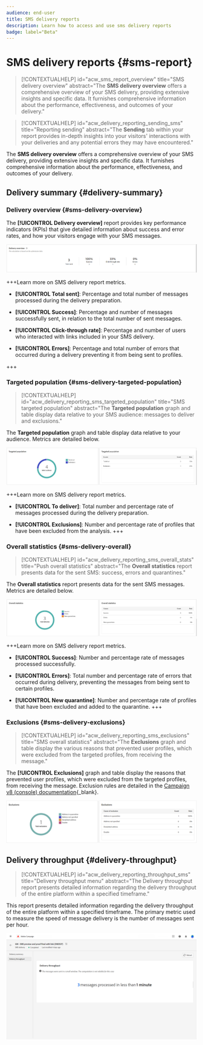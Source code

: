 ```yaml
---
audience: end-user
title: SMS delivery reports
description: Learn how to access and use sms delivery reports
badge: label="Beta" 
---
```

# SMS delivery reports {#sms-report}

>[!CONTEXTUALHELP]
>id="acw_sms_report_overview"
>title="SMS delivery overview"
>abstract="The **SMS delivery overview** offers a comprehensive overview of your SMS delivery, providing extensive insights and specific data. It furnishes comprehensive information about the performance, effectiveness, and outcomes of your delivery."

>[!CONTEXTUALHELP]
>id="acw_delivery_reporting_sending_sms"
>title="Reporting sending"
>abstract="The **Sending** tab within your report provides in-depth insights into your visitors' interactions with your deliveries and any potential errors they may have encountered."

The **SMS delivery overview** offers a comprehensive overview of your SMS delivery, providing extensive insights and specific data. It furnishes comprehensive information about the performance, effectiveness, and outcomes of your delivery.

## Delivery summary {#delivery-summary}

### Delivery overview {#sms-delivery-overview}

The **[!UICONTROL Delivery overview]** report provides key performance indicators (KPIs) that give detailed information about success and error rates, and how your visitors engage with your SMS messages.

![](assets/reporting_sms_3.png)

+++Learn more on SMS delivery report metrics.

* **[!UICONTROL Total sent]**: Percentage and total number of messages processed during the delivery preparation.

* **[!UICONTROL Success]**: Percentage and number of messages successfully sent, in relation to the total number of sent messages.

* **[!UICONTROL Click-through rate]**: Percentage and number of users who interacted with links included in your SMS delivery.

* **[!UICONTROL Errors]**: Percentage and total number of errors that occurred during a delivery preventing it from being sent to profiles.

+++


### Targeted population {#sms-delivery-targeted-population}


>[!CONTEXTUALHELP]
>id="acw_delivery_reporting_sms_targeted_population"
>title="SMS targeted population"
>abstract="The **Targeted population** graph and table display data relative to your SMS audience: messages to deliver and exclusions."

The **Targeted population** graph and table display data relative to your audience. Metrics are detailed below.

![](assets/reporting_sms_4.png)

+++Learn more on SMS delivery report metrics.

* **[!UICONTROL To deliver]**: Total number and percentage rate of messages processed during the delivery preparation.

* **[!UICONTROL Exclusions]**: Number and percentage rate of profiles that have been excluded from the analysis.
+++


### Overall statistics {#sms-delivery-overall}


>[!CONTEXTUALHELP]
>id="acw_delivery_reporting_sms_overall_stats"
>title="Push overall statistics"
>abstract="The **Overall statistics** report presents data for the sent SMS: success, errors and quarantines."

The **Overall statistics** report presents data for the sent SMS messages. Metrics are detailed below.

![](assets/reporting_sms_5.png)

+++Learn more on SMS delivery report metrics.

* **[!UICONTROL Success]**: Number and percentage rate of messages processed successfully.

* **[!UICONTROL Errors]**: Total number and percentage rate of errors that occurred during delivery, preventing the messages from being sent to certain profiles.

* **[!UICONTROL New quarantine]**:  Number and percentage rate of profiles that have been excluded and added to the quarantine.
+++

### Exclusions {#sms-delivery-exclusions}


>[!CONTEXTUALHELP]
>id="acw_delivery_reporting_sms_exclusions"
>title="SMS overall statistics"
>abstract="The **Exclusions** graph and table display the various reasons that prevented user profiles, which were excluded from the targeted profiles, from receiving the message."


The **[!UICONTROL Exclusions]** graph and table display the reasons that prevented user profiles, which were excluded from the targeted profiles, from receiving the message. Exclusion rules are detailed in the [Campaign v8 (console) documentation](https://experienceleague.adobe.com/docs/campaign/campaign-v8/send/failures/delivery-failures.html#sms-quarantines){_blank}.

![](assets/reporting_sms_6.png)

## Delivery throughput {#delivery-throughput}

>[!CONTEXTUALHELP]
>id="acw_delivery_reporting_throughput_sms"
>title="Delivery throughput menu"
>abstract="The Delivery throughput report presents detailed information regarding the delivery throughput of the entire platform within a specified timeframe."

This report presents detailed information regarding the delivery throughput of the entire platform within a specified timeframe. The primary metric used to measure the speed of message delivery is the number of messages sent per hour.

![](assets/reporting_sms_2.png)

